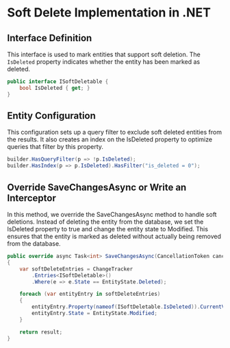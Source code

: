 # Soft Delete Implementation in .NET

## Interface Definition

This interface is used to mark entities that support soft deletion. The `IsDeleted` property indicates whether the entity has been marked as deleted.


```csharp
public interface ISoftDeletable {
    bool IsDeleted { get; }
}
```

## Entity Configuration
This configuration sets up a query filter to exclude soft deleted entities from the results. It also creates an index on the IsDeleted property to optimize queries that filter by this property.

```csharp
builder.HasQueryFilter(p => !p.IsDeleted);
builder.HasIndex(p => p.IsDeleted).HasFilter("is_deleted = 0");
```

## Override SaveChangesAsync or Write an Interceptor
In this method, we override the SaveChangesAsync method to handle soft deletions. Instead of deleting the entity from the database, we set the IsDeleted property to true and change the entity state to Modified. This ensures that the entity is marked as deleted without actually being removed from the database.

```csharp
public override async Task<int> SaveChangesAsync(CancellationToken cancellationToken = default)
{
    var softDeleteEntries = ChangeTracker
        .Entries<ISoftDeletable>()
        .Where(e => e.State == EntityState.Deleted);

    foreach (var entityEntry in softDeleteEntries)
    {
        entityEntry.Property(nameof(ISoftDeletable.IsDeleted)).CurrentValue = true;
        entityEntry.State = EntityState.Modified;
    }

    return result;
}
```